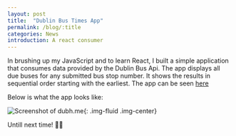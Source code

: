 ```yaml
---
layout: post
title:  "Dublin Bus Times App"
permalink: /blog/:title
categories: News
introduction: A react consumer 
---
```


In brushing up my JavaScript and to learn React, I built a simple application that consumes data provided by the Dublin Bus Api. The app displays all due buses for any submitted bus stop number. It shows the results in sequential order starting with the earliest. The app can be seen [here](https://dubh.me)

Below is what the app looks like:

![Screenshot of dubh.me](https://s14.postimg.cc/n66kbivlt/Screen_Shot_2018-05-10_at_16.38.10.png){: .img-fluid .img-center}



Untill next time! ✌🏾
